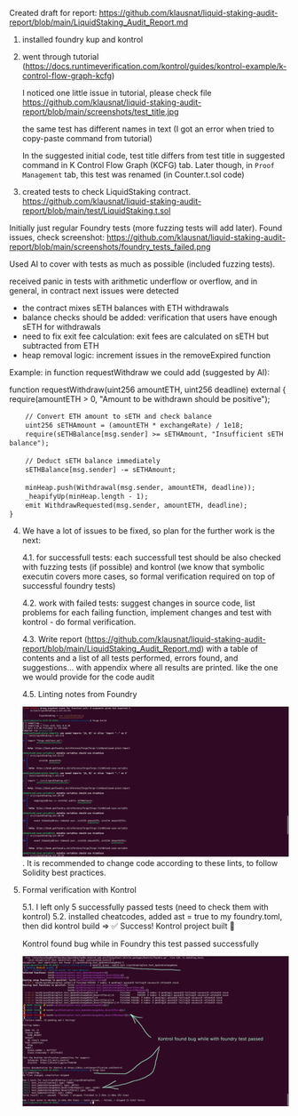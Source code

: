 Created draft for report:
https://github.com/klausnat/liquid-staking-audit-report/blob/main/LiquidStaking_Audit_Report.md

1. installed foundry kup and kontrol

2. went through tutorial (https://docs.runtimeverification.com/kontrol/guides/kontrol-example/k-control-flow-graph-kcfg)

   I noticed one little issue in tutorial, please check file 
   https://github.com/klausnat/liquid-staking-audit-report/blob/main/screenshots/test_title.jpg
   
   the same test has different names in text (I got an error when tried to copy-paste command from tutorial)
   
   In the suggested initial code, test title  differs from test title in suggested command in K Control Flow Graph (KCFG) tab.
   Later though, in `Proof Management` tab, this test was renamed (in Counter.t.sol code)
   
3. created tests to check LiquidStaking contract. 
https://github.com/klausnat/liquid-staking-audit-report/blob/main/test/LiquidStaking.t.sol

Initially just regular Foundry tests (more fuzzing tests will add later). Found issues, check screenshot:
https://github.com/klausnat/liquid-staking-audit-report/blob/main/screenshots/foundry_tests_failed.png

Used AI to cover with tests as much as possible (included fuzzing tests).

received panic in tests with arithmetic underflow or overflow, and in general, in contract next issues were detected

- the contract mixes sETH balances with ETH withdrawals
- balance checks should be added: verification that users have enough sETH for withdrawals
- need to fix exit fee calculation: exit fees are calculated on sETH but subtracted from ETH
- heap removal logic: increment issues in the removeExpired function

Example: in function requestWithdraw we could add (suggested by AI):

function requestWithdraw(uint256 amountETH, uint256 deadline) external {
        require(amountETH > 0, "Amount to be withdrawn should be positive");
        
        // Convert ETH amount to sETH and check balance
        uint256 sETHAmount = (amountETH * exchangeRate) / 1e18;
        require(sETHBalance[msg.sender] >= sETHAmount, "Insufficient sETH balance");
        
        // Deduct sETH balance immediately
        sETHBalance[msg.sender] -= sETHAmount;
        
        minHeap.push(Withdrawal(msg.sender, amountETH, deadline));
        _heapifyUp(minHeap.length - 1);
        emit WithdrawRequested(msg.sender, amountETH, deadline);
    }

4. We have a lot of issues to be fixed, so plan for the further work is the next:
   
   4.1. for successfull tests: each successfull test should be also checked with fuzzing tests (if possible) and kontrol (we know that symbolic executin covers more cases, so formal verification required on top of successful foundry tests)
   
   4.2. work with failed tests: suggest changes in source code, list problems for each failing function, implement changes and test with kontrol - do formal verification.
   
   4.3. Write report (https://github.com/klausnat/liquid-staking-audit-report/blob/main/LiquidStaking_Audit_Report.md) 
        with a table of contents and a list of all tests performed, errors found, and suggestions... with appendix where all results are printed. like the one we would provide for the code audit

   4.5. Linting notes from Foundry
   
    ![15 linting notes from Foundry's linter](https://github.com/klausnat/liquid-staking-audit-report/blob/main/screenshots/linting_notes_foundry.png). It is recommended to change code according to these lints, to follow Solidity best practices.
   

5. Formal verification with Kontrol    

   5.1. I left only 5 successfully passed tests (need to check them with kontrol)
   5.2. installed cheatcodes, added ast = true to my foundry.toml, then did kontrol build => ✅ Success! Kontrol project built 💪

   Kontrol found bug while in Foundry this test passed successfully

   ![15 linting notes from Foundry's linter](https://github.com/klausnat/liquid-staking-audit-report/blob/main/screenshots/Revert_if_not_owner_Proof_failed.png)

   